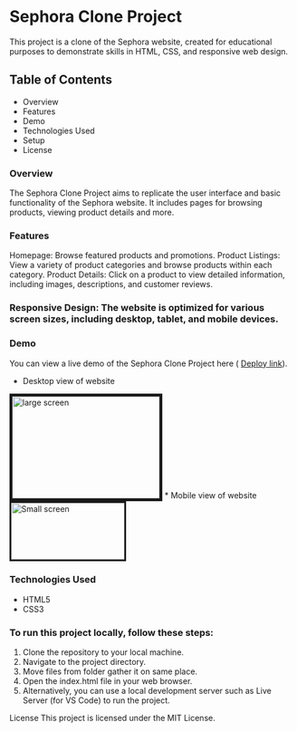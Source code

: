 # Sephora Clone Project
This project is a clone of the Sephora website, created for educational purposes to demonstrate skills in HTML, CSS, and responsive web design.
 
## Table of Contents
* Overview
* Features
* Demo
* Technologies Used
* Setup
* License

### Overview
The Sephora Clone Project aims to replicate the user interface and basic functionality of the Sephora website. It includes pages for browsing products, viewing product details and more.

### Features
Homepage: Browse featured products and promotions.
Product Listings: View a variety of product categories and browse products within each category.
Product Details: Click on a product to view detailed information, including images, descriptions, and customer reviews.
 
### Responsive Design: The website is optimized for various screen sizes, including desktop, tablet, and mobile devices.

### Demo
You can view a live demo of the Sephora Clone Project here ( <a href="https://euphonious-tiramisu-091344.netlify.app">Deploy link</a>).
* Desktop view of website 
 <img src="https://drive.google.com/file/d/1qYdMvvank_MBqhsa9OLvfcHm3wrS0oDi/view?usp=drive_link" alt="large screen" width="260" height="180" border="5">
* Mobile view of website 
 <img src="https://drive.google.com/file/d/1LYSKM2x-Y56KnRWa9cP36q9l5QkRsNWh/view?usp=drive_link" alt="Small screen"  width="200" height="100" border="3">


### Technologies Used

* HTML5
* CSS3
 

### To run this project locally, follow these steps:

1. Clone the repository to your local machine.
2. Navigate to the project directory.
3. Move  files from folder gather it on same place.
4. Open the index.html file in your web browser.
5. Alternatively, you can use a local development server such as Live Server (for VS Code) to run the project.

 
License
This project is licensed under the MIT License.